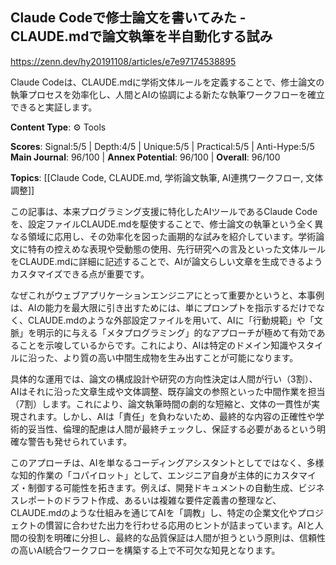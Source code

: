 ## Claude Codeで修士論文を書いてみた - CLAUDE.mdで論文執筆を半自動化する試み

https://zenn.dev/hy20191108/articles/e7e97174538895

Claude Codeは、CLAUDE.mdに学術文体ルールを定義することで、修士論文の執筆プロセスを効率化し、人間とAIの協調による新たな執筆ワークフローを確立できると実証します。

**Content Type**: ⚙️ Tools

**Scores**: Signal:5/5 | Depth:4/5 | Unique:5/5 | Practical:5/5 | Anti-Hype:5/5
**Main Journal**: 96/100 | **Annex Potential**: 96/100 | **Overall**: 96/100

**Topics**: [[Claude Code, CLAUDE.md, 学術論文執筆, AI連携ワークフロー, 文体調整]]

この記事は、本来プログラミング支援に特化したAIツールであるClaude Codeを、設定ファイルCLAUDE.mdを駆使することで、修士論文の執筆という全く異なる領域に応用し、その効率化を図った画期的な試みを紹介しています。学術論文に特有の控えめな表現や受動態の使用、先行研究への言及といった文体ルールをCLAUDE.mdに詳細に記述することで、AIが論文らしい文章を生成できるようカスタマイズできる点が重要です。

なぜこれがウェブアプリケーションエンジニアにとって重要かというと、本事例は、AIの能力を最大限に引き出すためには、単にプロンプトを指示するだけでなく、CLAUDE.mdのような外部設定ファイルを用いて、AIに「行動規範」や「文脈」を明示的に与える「メタプログラミング」的なアプローチが極めて有効であることを示唆しているからです。これにより、AIは特定のドメイン知識やスタイルに沿った、より質の高い中間生成物を生み出すことが可能になります。

具体的な運用では、論文の構成設計や研究の方向性決定は人間が行い（3割）、AIはそれに沿った文章生成や文体調整、既存論文の参照といった中間作業を担当（7割）します。これにより、論文執筆時間の劇的な短縮と、文体の一貫性が実現されます。しかし、AIは「責任」を負わないため、最終的な内容の正確性や学術的妥当性、倫理的配慮は人間が最終チェックし、保証する必要があるという明確な警告も発せられています。

このアプローチは、AIを単なるコーディングアシスタントとしてではなく、多様な知的作業の「コパイロット」として、エンジニア自身が主体的にカスタマイズ・制御する可能性を拓きます。例えば、開発ドキュメントの自動生成、ビジネスレポートのドラフト作成、あるいは複雑な要件定義書の整理など、CLAUDE.mdのような仕組みを通じてAIを「調教」し、特定の企業文化やプロジェクトの慣習に合わせた出力を行わせる応用のヒントが詰まっています。AIと人間の役割を明確に分担し、最終的な品質保証は人間が担うという原則は、信頼性の高いAI統合ワークフローを構築する上で不可欠な知見となります。
